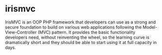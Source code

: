 irismvc
=======

IrisMVC is an OOP PHP framework that developers can use as a strong and secure foundation to build on various web applications following the Model-View-Controller (MVC) pattern. It provides the basic functionality developers need, without reinventing the wheel, so the learning curve is dramatically short and they should be able to start using it at full capacity in days.